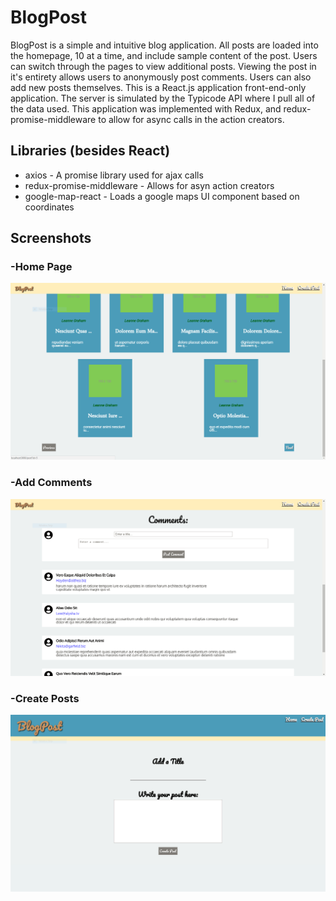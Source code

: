 # BlogPost
BlogPost is a simple and intuitive blog application. All posts are loaded into the homepage, 10 at a time, and include sample content of the post. Users can switch through the pages to view additional posts. Viewing the post in it's entirety allows users to anonymously post comments. Users can also add new posts themselves. This is a React.js application front-end-only application. The server is simulated by the Typicode API where I pull all of the data used. This application was implemented with Redux, and redux-promise-middleware to allow for async calls in the action creators.

## Libraries (besides React)
- axios - A promise library used for ajax calls
- redux-promise-middleware - Allows for asyn action creators
- google-map-react - Loads a google maps UI component based on coordinates

## Screenshots

### -Home Page

<img src="home_page.png" />

### -Add Comments

<img src="add_comments.png" />

### -Create Posts

<img src="create_post.png" />